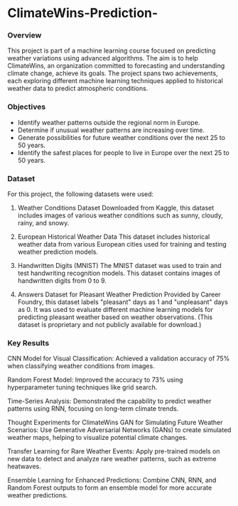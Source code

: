 # ClimateWins-Prediction-
### Overview
This project is part of a machine learning course focused on predicting weather variations using advanced algorithms. The aim is to help ClimateWins, an organization committed to forecasting and understanding climate change, achieve its goals. The project spans two achievements, each exploring different machine learning techniques applied to historical weather data to predict atmospheric conditions.
### Objectives
* Identify weather patterns outside the regional norm in Europe.
* Determine if unusual weather patterns are increasing over time.
* Generate possibilities for future weather conditions over the next 25 to 50 years.
* Identify the safest places for people to live in Europe over the next 25 to 50 years.
### Dataset
For this project, the following datasets were used:

1. Weather Conditions Dataset
Downloaded from Kaggle, this dataset includes images of various weather conditions such as sunny, cloudy, rainy, and snowy.


2. European Historical Weather Data
This dataset includes historical weather data from various European cities used for training and testing weather prediction models.


3. Handwritten Digits (MNIST)
The MNIST dataset was used to train and test handwriting recognition models. This dataset contains images of handwritten digits from 0 to 9.
  

4. Answers Dataset for Pleasant Weather Prediction
Provided by Career Foundry, this dataset labels "pleasant" days as 1 and "unpleasant" days as 0. It was used to evaluate different machine learning models for predicting pleasant weather based on weather observations.
(This dataset is proprietary and not publicly available for download.)
### Key Results
CNN Model for Visual Classification: Achieved a validation accuracy of 75% when classifying weather conditions from images.

Random Forest Model: Improved the accuracy to 73% using hyperparameter tuning techniques like grid search.

Time-Series Analysis: Demonstrated the capability to predict weather patterns using RNN, focusing on long-term climate trends.

Thought Experiments for ClimateWins
GAN for Simulating Future Weather Scenarios: Use Generative Adversarial Networks (GANs) to create simulated weather maps, helping to visualize potential climate changes.

Transfer Learning for Rare Weather Events: Apply pre-trained models on new data to detect and analyze rare weather patterns, such as extreme heatwaves.

Ensemble Learning for Enhanced Predictions: Combine CNN, RNN, and Random Forest outputs to form an ensemble model for more accurate weather predictions.
